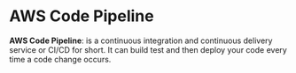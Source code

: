 # AWS Code Pipeline
**AWS Code Pipeline**: is a continuous integration and continuous delivery service or CI/CD for short. It can build test and then deploy your code every time a code change occurs. 